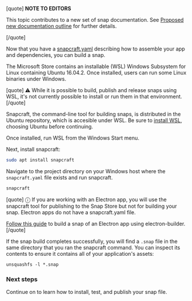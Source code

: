 [quote]
 **NOTE TO EDITORS** 

This topic contributes to a new set of snap documentation. See [Proposed new documentation outline](https://forum.snapcraft.io/t/proposed-new-documentation-outline/6718) for further details.

[/quote]

Now that you have a [snapcraft.yaml](https://forum.snapcraft.io/t/creating-a-snap/6799) describing how to assemble your app and dependencies, you can build a snap.

The Microsoft Store contains an installable (WSL) Windows Subsystem for Linux containing Ubuntu 16.04.2. Once installed, users can run some Linux binaries under Windows.

[quote]
⚠ While it is possible to build, publish and release snaps using WSL, it's not currently possible to install or run them in that environment.
[/quote]

Snapcraft, the command-line tool for building snaps, is distributed in the Ubuntu repository, which is accesible under WSL. Be sure to [install WSL](https://docs.microsoft.com/en-us/windows/wsl/install-win10), choosing Ubuntu before continuing.

Once installed, run WSL from the Windows Start menu.

Next, install snapcraft:

```bash
sudo apt install snapcraft
```

Navigate to the project directory on your Windows host where the `snapcraft.yaml` file exists and run snapcraft.

```bash
snapcraft
```

[quote]
ⓘ If you are working with an Electron app, you will use the snapcraft tool for publishing to the Snap Store but not for building your snap. Electron apps do not have a snapcraft.yaml file.

[Follow this guide](https://forum.snapcraft.io/t/electron-apps/6748) to build a snap of an Electron app using electron-builder.
[/quote]

If the snap build completes successfully, you will find a `.snap` file in the same directory that you ran the snapcraft command. You can inspect its contents to ensure it contains all of your application's assets:
```
unsquashfs -l *.snap
```

### Next steps

Continue on to learn how to install, test, and publish your snap file.